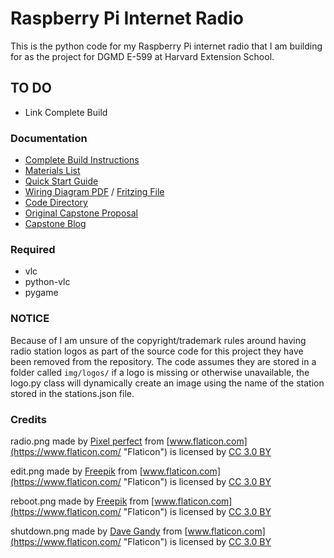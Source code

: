 # Raspberry Pi Internet Radio

This is the python code for my Raspberry Pi internet radio that I am building for as the project for DGMD E-599 at Harvard Extension School.

## TO DO
* Link Complete Build

### Documentation
* [Complete Build Instructions]()
* [Materials List](https://www.dropbox.com/s/aaf3xo1s0xls849/Internet%20Radio%20Materials%20List.pdf?dl=0)
* [Quick Start Guide](https://www.dropbox.com/s/amaljafzru1tkb2/Quick%20Start%20Guide.pdf?dl=0)
* [Wiring Diagram PDF](https://www.dropbox.com/s/rwks9siodu6bhx9/Wiring%20Guide.pdf?dl=0) / [Fritzing File](https://www.dropbox.com/s/abadza8a3womwhc/Pi%20Radio%20Final.fzz?dl=0)
* [Code Directory](https://www.dropbox.com/s/339qc1y6k4h71l9/Code%20Directory.pdf?dl=0)
* [Original Capstone Proposal](https://www.dropbox.com/s/m6t09fdssgndxjf/Kelnhofer%20Capstone%20Proposal%20Final%20Draft.pdf?dl=0)
* [Capstone Blog](http://capstone.philipkelnhofer.com)

### Required
* vlc
* python-vlc
* pygame

### NOTICE
Because of I am unsure of the copyright/trademark rules around having radio station logos as part of the source code for this project they have been removed from the repository. The code assumes they are stored in a folder called `img/logos/` if a logo is missing or otherwise unavailable, the logo.py class will dynamically create an image using the name of the station stored in the stations.json file. 

### Credits
radio.png made by [Pixel perfect](https://www.flaticon.com/authors/pixel-perfect "Pixel perfect") from [www.flaticon.com](https://www.flaticon.com/ "Flaticon") is licensed by [CC 3.0 BY](http://creativecommons.org/licenses/by/3.0/ "Creative Commons BY 3.0")

edit.png made by [Freepik](http://www.freepik.com "Freepik") from [www.flaticon.com](https://www.flaticon.com/ "Flaticon") is licensed by [CC 3.0 BY](http://creativecommons.org/licenses/by/3.0/ "Creative Commons BY 3.0")

reboot.png made by [Freepik](http://www.freepik.com "Freepik") from [www.flaticon.com](https://www.flaticon.com/ "Flaticon") is licensed by [CC 3.0 BY](http://creativecommons.org/licenses/by/3.0/ "Creative Commons BY 3.0")

shutdown.png made by [Dave Gandy](https://www.flaticon.com/authors/dave-gandy "Dave Gandy") from [www.flaticon.com](https://www.flaticon.com/ "Flaticon") is licensed by [CC 3.0 BY](http://creativecommons.org/licenses/by/3.0/ "Creative Commons BY 3.0")
